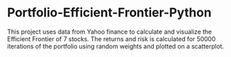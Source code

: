 # Portfolio-Efficient-Frontier-Python
This project uses data from Yahoo finance to calculate and visualize the Efficient Frontier of 7 stocks. The returns and risk is calculated for 50000 iterations of the portfolio using random weights and plotted on a scatterplot. 
